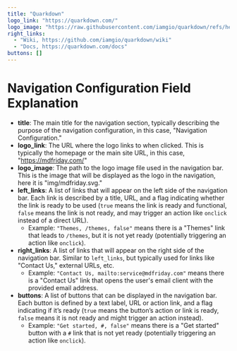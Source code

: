 ```yaml
---
title: "Quarkdown"
logo_link: "https://quarkdown.com/"
logo_image: "https://raw.githubusercontent.com/iamgio/quarkdown/refs/heads/project-files/images/tbanner-dark.svg"
right_links:
  - "Wiki, https://github.com/iamgio/quarkdown/wiki"
  - "Docs, https://quarkdown.com/docs"
buttons: []
---
```


# Navigation Configuration Field Explanation

- **title**: The main title for the navigation section, typically describing the purpose of the navigation configuration, in this case, "Navigation Configuration."
- **logo_link**: The URL where the logo links to when clicked. This is typically the homepage or the main site URL, in this case, "https://mdfriday.com/"
- **logo_image**: The path to the logo image file used in the navigation bar. This is the image that will be displayed as the logo in the navigation, here it is "img/mdfriday.svg."
- **left_links**: A list of links that will appear on the left side of the navigation bar. Each link is described by a title, URL, and a flag indicating whether the link is ready to be used (`true` means the link is ready and functional, `false` means the link is not ready, and may trigger an action like `onclick` instead of a direct URL).
    - Example: `"Themes, /themes, false"` means there is a "Themes" link that leads to `/themes`, but it is not yet ready (potentially triggering an action like `onclick`).
- **right_links**: A list of links that will appear on the right side of the navigation bar. Similar to `left_links`, but typically used for links like "Contact Us," external URLs, etc.
    - Example: `"Contact Us, mailto:service@mdfriday.com"` means there is a "Contact Us" link that opens the user's email client with the provided email address.
- **buttons**: A list of buttons that can be displayed in the navigation bar. Each button is defined by a text label, URL or action link, and a flag indicating if it’s ready (`true` means the button’s action or link is ready, `false` means it is not ready and might trigger an action instead).
    - Example: `"Get started, #, false"` means there is a "Get started" button with a `#` link that is not yet ready (potentially triggering an action like `onclick`).
